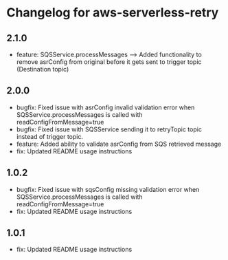 # Changelog for aws-serverless-retry
<!--LATEST=2.1.0-->
<!--ENTRYINSERT-->

## 2.1.0
* feature: SQSService.processMessages --> Added functionality to remove asrConfig from original before it gets sent to trigger topic (Destination topic)

## 2.0.0
* bugfix: Fixed issue with asrConfig invalid validation error when SQSService.processMessages is called  with readConfigFromMessage=true
* bugfix: Fixed issue with SQSService sending it to retryTopic topic instead of trigger topic.
* feature: Added ability to validate asrConfig from SQS retrieved message 
* fix: Updated README usage instructions

## 1.0.2
* bugfix: Fixed issue with sqsConfig missing validation error when SQSService.processMessages is called with readConfigFromMessage=true
* fix: Updated README usage instructions 

## 1.0.1
* fix: Updated README usage instructions